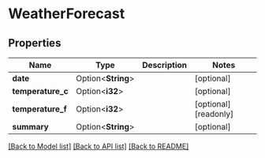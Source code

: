 # WeatherForecast

## Properties

Name | Type | Description | Notes
------------ | ------------- | ------------- | -------------
**date** | Option<**String**> |  | [optional]
**temperature_c** | Option<**i32**> |  | [optional]
**temperature_f** | Option<**i32**> |  | [optional][readonly]
**summary** | Option<**String**> |  | [optional]

[[Back to Model list]](../README.md#documentation-for-models) [[Back to API list]](../README.md#documentation-for-api-endpoints) [[Back to README]](../README.md)


